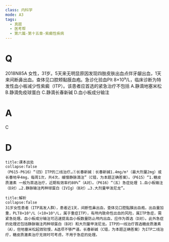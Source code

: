```yaml
---
class: 内科学
mode: A3
tags:
  - 真题
  - 医考帮
  - 第六篇-第十五章-紫癜性疾病
---
```


# Q
2018N85A 女性，31岁。5天来无明显原因发现四肢皮肤出血点伴牙龈出血，1天来间断鼻出血。查体见口腔颊黏膜血疱。急诊化验血Plt 8×10⁹/L，临床诊断为特发性血小板减少性紫癜（ITP）。该患者应首选的紧急治疗不包括
A.静滴地塞米松
B.静滴免疫球蛋白
C.静滴长春新碱
D.血小板成分输注

# A
C
# D
```ad-note
title:课本出处
collapse:false
（P615-P616）“（四）ITP的二线治疗…①长春新碱：长春新碱1.4mg/m²（最大剂量2mg）或长春地辛4mg，每周1次，共4次，缓慢静脉滴注”（C错，为本题正确答案）。（P615）“1.糖皮质激素 一般为首选治疗，近期有效率约80%”（A对）。（P616）“（五）急症处理 1.血小板输注（D对）…2.静脉输注丙种球蛋白（IVIg）（B对）…3.大剂量甲泼尼龙”。
```

```ad-summary
title:解析
collapse:false
31岁女性患者（ITP高发人群），患者近1天，间断性鼻出血，查体见口腔黏膜出血疱，出血量加重，PLT8×10⁹/L（<10×10⁹/L，属于重症ITP），有颅内致命性出血的风险，属ITP急症，需紧急处理。血小板成分输注可迅速提高血小板数量防止颅内出血，应作为首选（D对）。此外急症的处理还包括静脉输注丙种球蛋白（B对）和大剂量甲泼尼龙。ITP的一线治疗首选糖皮质激素（A），但地塞米松起效较慢，A选项不够严谨。长春新碱（C错，为本题正确答案）为ITP二线治疗，糖皮质激素治疗无效时可考虑，不用于急症的处理。
```

